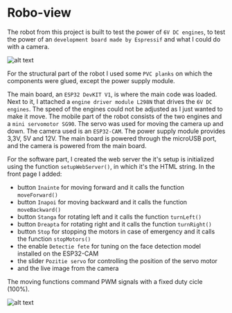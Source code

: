 # Robo-view

The robot from this project is built to test the power of `6V DC engines`, to test the power of an `development board made by Espressif` and what I could do with a camera.

![alt text](https://github.com/alexOlaru0131/Robo-view/blob/main/Robot%20photo.jpg)

For the structural part of the robot I used some `PVC planks` on which the components were glued, except the power supply module.

The main board, an `ESP32 DevKIT V1`, is where the main code was loaded. Next to it, I attached a `engine driver module L298N` that drives the `6V DC engines`. The speed of the engines could not be adjusted as I just wanted to make it move. The mobile part of the robot consists of the two engines and a `mini servomotor SG90`. The servo was used for moving the camera up and down. The camera used is an `ESP32-CAM`. The power supply module provides 3,3V, 5V and 12V. The main board is powered through the microUSB port, and the camera is powered from the main board.

For the software part, I created the web server the it's setup is initialized using the function `setupWebServer()`, in which it's the HTML string. In the front page I added:
- button `Inainte` for moving forward and it calls the function `moveForward()`
- button `Inapoi` for moving backward and it calls the function `moveBackward()`
- button `Stanga` for rotating left and it calls the function `turnLeft()`
- button `Dreapta` for rotating right and it calls the function `turnRight()`
- button `Stop` for stopping the motors in case of emergency and it calls the function `stopMotors()`
- the enable `Detectie fete` for tuning on the face detection model installed on the ESP32-CAM
- the slider `Pozitie servo` for controlling the position of the servo motor
- and the live image from the camera

The moving functions command PWM signals with a fixed duty cicle (100%).

![alt text](https://github.com/alexOlaru0131/Robo-view/blob/main/Server%20screenshot.png)
